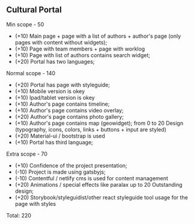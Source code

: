 ## Cultural Portal

Min scope - 50
 - (+10) Main page + page with a list of authors + author's page (only pages with content without widgets);
 - (+10) Page with team members + page with worklog
 - (+10) Page with list of authors contains search widget;
 - (+20) Portal has two languages;
 
Normal scope - 140
 - (+20) Portal has page with styleguide;
 - (+10) Mobile version is okey
 - (+10) Ipad/tablet version is okey
 - (+10) Author's page contains timeline;
 - (+10) Author's page contains video overlay;
 - (+20) Author's page contains photo gallery;
 - (+10) Author's page contains map (geowidget);
 from 0 to 20 Design (typography, icons, colors, links + buttons + input are styled)
 - (+20) Material-ui / bootstrap is used
 - (+10) Portal has third language;
 
Extra scope - 70
 - (+10) Confidence of the project presentation;
 - (-10) Project is made using gatsbyjs;
 - (-10) Contentful / netlify cms is used for content management
 - (+20) Animations / special effects like paralax
 up to 20 Outstanding design;
 - (+20) Storybook/styleguidist/other react styleguide tool usage for the page with styles

Total: 220
